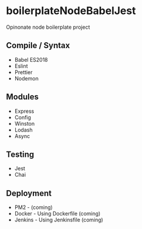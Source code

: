 # boilerplateNodeBabelJest

Opinonate node boilerplate project

## Compile / Syntax

- Babel ES2018
- Eslint
- Prettier
- Nodemon

## Modules

- Express
- Config
- Winston
- Lodash
- Async

## Testing

- Jest
- Chai

## Deployment

- PM2 - (coming)
- Docker - Using Dockerfile (coming)
- Jenkins - Using Jenkinsfile (coming)

